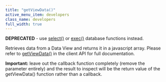 ```yaml
---
title: "getViewData()"
active_menu_item: developers
class_name: developers
full_width: true
---
```



**DEPRECATED** - use [select()](/developers/documentation/scripting-apis/server-side-api/ssj-object/database/select-handling/) or [exec()](/developers/documentation/scripting-apis/server-side-api/ssj-object/database/exec) database functions instead.

Retrieves data from a Data View and returns it in a javascript array. Please refer to [getViewData()](/developers/documentation/scripting-apis/client-api/data-view-functions/getviewdata) in the client API for full documentation.

**Important:** leave out the callback function completely (remove the parameter entirely) and the result to inspect will be the return value of the getViewData() function rather than a callback.


